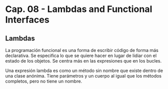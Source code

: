 # Cap. 08 - Lambdas and Functional Interfaces

## Lambdas

La programación funcional es una forma de escribir código de forma más declarativa. Se especifica lo que se quiere hacer en lugar de lidiar con el estado de los objetos. Se centra más en las expresiones que en los bucles.

Una expresión lambda es como un método sin nombre que existe dentro de una clase anónima. Tiene parámetros y un cuerpo al igual que los métodos completos, pero no tiene un nombre.

